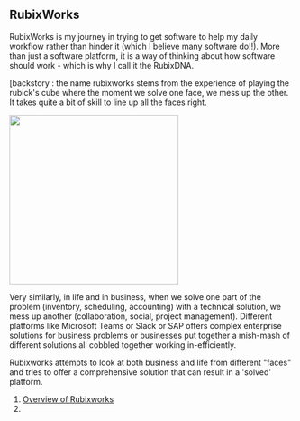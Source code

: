 ## RubixWorks

RubixWorks is my journey in trying to get software to help my daily workflow rather than hinder it (which I believe many software do!!). More than just a software platform, it is a way of thinking about how software should work - which is why I call it the RubixDNA.

[backstory : the name rubixworks stems from the experience of playing the rubick's cube where the moment we solve one face, we mess up the other. It takes quite a bit of skill to line up all the faces right. 

[<img src="https://i.guim.co.uk/img/media/af8ee7ce17c44bfe5672bdd496ada5c0d2305780/0_261_3386_2031/master/3386.jpg?width=1200&height=1200&quality=85&auto=format&fit=crop&s=4673d6d3295863573a3322c9b0242668" width="300" height="300">](https://i.guim.co.uk/img/media/af8ee7ce17c44bfe5672bdd496ada5c0d2305780/0_261_3386_2031/master/3386.jpg?width=1200&height=1200&quality=85&auto=format&fit=crop&s=4673d6d3295863573a3322c9b0242668)

Very similarly, in life and in business, when we solve one part of the problem (inventory, scheduling, accounting) with a technical solution, we mess up another (collaboration, social, project management). Different platforms like Microsoft Teams or Slack or SAP offers complex enterprise solutions for business problems or businesses put together a mish-mash of different solutions all cobbled together working in-efficiently.

Rubixworks attempts to look at both business and life from different "faces" and tries to offer a comprehensive solution that can result in a 'solved' platform.

 1. [Overview of Rubixworks](P001)
 2. 



<!--stackedit_data:
eyJoaXN0b3J5IjpbLTE0MDI4MDg3MTldfQ==
-->